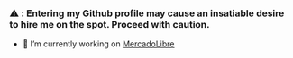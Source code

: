 ### ⚠️ : Entering my Github profile may cause an insatiable desire to hire me on the spot. Proceed with caution.
- 🔭 I’m currently working on [MercadoLibre](https://www.linkedin.com/company/mercadolibre)
<!--
**spereyra-dev/spereyra-dev** is a ✨ _special_ ✨ repository because its `README.md` (this file) appears on your GitHub profile.

Here are some ideas to get you started:

- 🌱 I’m currently learning ...
- 👯 I’m looking to collaborate on ...
- 🤔 I’m looking for help with ...
- 💬 Ask me about ...
- 📫 How to reach me: ...
- 😄 Pronouns: ...
- ⚡ Fun fact: ...
-->
